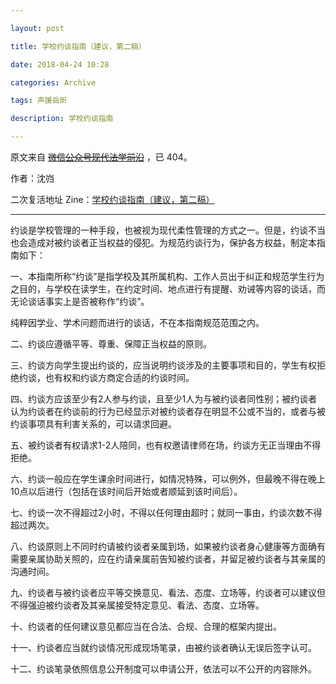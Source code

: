 ```yaml
---

layout: post

title: 学校约谈指南（建议，第二稿）

date: 2018-04-24 10:28

categories: Archive

tags: 声援岳昕

description: 学校约谈指南

---
```


原文来自 ~~[微信公众号现代法学前沿](https://mp.weixin.qq.com/s/4luS4b6bWuL9ecCB4qZrEg)~~ ，已 404。

作者：沈岿

二次复活地址 Zine：[学校约谈指南（建议，第二稿）](https://zine.la/article/1e02ef68471f11e8860b00163e0c1eb6)

---

约谈是学校管理的一种手段，也被视为现代柔性管理的方式之一。但是，约谈不当也会造成对被约谈者正当权益的侵犯。为规范约谈行为，保护各方权益，制定本指南如下：

一、本指南所称“约谈”是指学校及其所属机构、工作人员出于纠正和规范学生行为之目的，与学校在读学生，在约定时间、地点进行有提醒、劝诫等内容的谈话，而无论谈话事实上是否被称作“约谈”。

纯粹因学业、学术问题而进行的谈话，不在本指南规范范围之内。

二、约谈应遵循平等、尊重、保障正当权益的原则。

三、约谈方向学生提出约谈的，应当说明约谈涉及的主要事项和目的，学生有权拒绝约谈，也有权和约谈方商定合适的约谈时间。

四、约谈方应该至少有2人参与约谈，且至少1人为与被约谈者同性别；被约谈者认为约谈者在约谈前的行为已经显示对被约谈者存在明显不公或不当的，或者与被约谈事项具有利害关系的，可以请求回避。

五、被约谈者有权请求1-2人陪同，也有权邀请律师在场，约谈方无正当理由不得拒绝。

六、约谈一般应在学生课余时间进行，如情况特殊，可以例外，但最晚不得在晚上10点以后进行（包括在该时间后开始或者顺延到该时间后）。

七、约谈一次不得超过2小时，不得以任何理由超时；就同一事由，约谈次数不得超过两次。

八、约谈原则上不同时约请被约谈者亲属到场，如果被约谈者身心健康等方面确有需要亲属协助关照的，应在约请亲属前告知被约谈者，并留足被约谈者与其亲属的沟通时间。

九、约谈者与被约谈者应平等交换意见、看法、态度、立场等，约谈者可以建议但不得强迫被约谈者及其亲属接受特定意见、看法、态度、立场等。

十、约谈者的任何建议意见都应当在合法、合规、合理的框架内提出。

十一、约谈者应当就约谈情况形成现场笔录，由被约谈者确认无误后签字认可。

十二、约谈笔录依照信息公开制度可以申请公开，依法可以不公开的内容除外。
